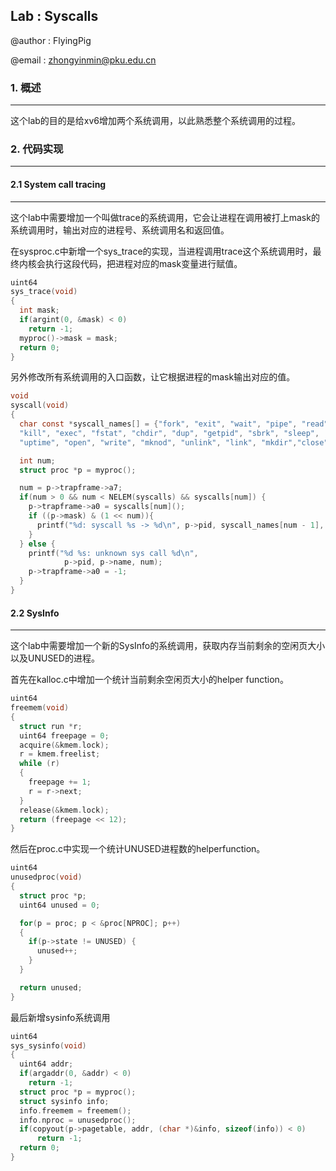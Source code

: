 ## Lab : Syscalls

@author : FlyingPig

@email : zhongyinmin@pku.edu.cn

### 1. 概述

---

这个lab的目的是给xv6增加两个系统调用，以此熟悉整个系统调用的过程。

### 2. 代码实现

---

#### 2.1 System call tracing

---

这个lab中需要增加一个叫做trace的系统调用，它会让进程在调用被打上mask的系统调用时，输出对应的进程号、系统调用名和返回值。

在sysproc.c中新增一个sys_trace的实现，当进程调用trace这个系统调用时，最终内核会执行这段代码，把进程对应的mask变量进行赋值。

```c
uint64
sys_trace(void)
{
  int mask;
  if(argint(0, &mask) < 0)
    return -1;
  myproc()->mask = mask;
  return 0;
}
```

另外修改所有系统调用的入口函数，让它根据进程的mask输出对应的值。

```c
void
syscall(void)
{
  char const *syscall_names[] = {"fork", "exit", "wait", "pipe", "read",
  "kill", "exec", "fstat", "chdir", "dup", "getpid", "sbrk", "sleep",
  "uptime", "open", "write", "mknod", "unlink", "link", "mkdir","close","trace","sysinfo"};

  int num;
  struct proc *p = myproc();

  num = p->trapframe->a7;
  if(num > 0 && num < NELEM(syscalls) && syscalls[num]) {
    p->trapframe->a0 = syscalls[num]();
    if ((p->mask) & (1 << num)){
      printf("%d: syscall %s -> %d\n", p->pid, syscall_names[num - 1], p->trapframe->a0);
    }
  } else {
    printf("%d %s: unknown sys call %d\n",
            p->pid, p->name, num);
    p->trapframe->a0 = -1;
  }
}
```

#### 2.2 SysInfo

---

这个lab中需要增加一个新的SysInfo的系统调用，获取内存当前剩余的空闲页大小以及UNUSED的进程。

首先在kalloc.c中增加一个统计当前剩余空闲页大小的helper function。

```c
uint64 
freemem(void)
{
  struct run *r;
  uint64 freepage = 0;
  acquire(&kmem.lock);
  r = kmem.freelist;
  while (r)
  {
    freepage += 1;
    r = r->next;
  }
  release(&kmem.lock);
  return (freepage << 12);
}
```

然后在proc.c中实现一个统计UNUSED进程数的helperfunction。

```c
uint64
unusedproc(void)
{
  struct proc *p;
  uint64 unused = 0;

  for(p = proc; p < &proc[NPROC]; p++)
  {
    if(p->state != UNUSED) {
      unused++;
    }
  }

  return unused;
}
```

最后新增sysinfo系统调用

```c
uint64
sys_sysinfo(void)
{
  uint64 addr;
  if(argaddr(0, &addr) < 0)
    return -1;
  struct proc *p = myproc();
  struct sysinfo info;
  info.freemem = freemem();
  info.nproc = unusedproc();    
  if(copyout(p->pagetable, addr, (char *)&info, sizeof(info)) < 0)
      return -1;
  return 0;
}
```
